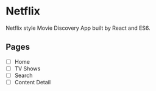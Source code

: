# Netflix

Netflix style Movie Discovery App built by React and ES6.

## Pages

- [ ] Home
- [ ] TV Shows
- [ ] Search
- [ ] Content Detail
